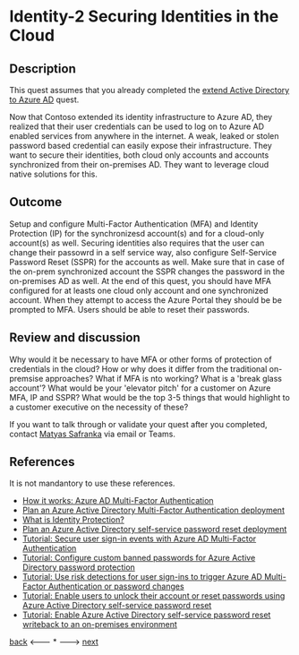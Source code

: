 # Identity-2 Securing Identities in the Cloud

## Description

This quest assumes that you already completed the [extend Active Directory to Azure AD](./Identity-1.md) quest.

Now that Contoso extended its identity infrastructure to Azure AD, they realized that their user credentials can be used to log on to Azure AD enabled services from anywhere in the internet. A weak, leaked or stolen password based credential can easily expose their infrastructure. They want to secure their identities, both cloud only accounts and accounts synchronized from their on-premises AD. They want to leverage cloud native solutions for this.



## Outcome

Setup and configure Multi-Factor Authentication (MFA) and Identity Protection (IP) for the synchronizesd account(s) and for a cloud-only account(s) as well. Securing identities also requires that the user can change their passowrd in  a self service way, also configure Self-Service Password Reset (SSPR) for the accounts as well. Make sure that in case of the on-prem synchronized account the SSPR changes the password in the on-premises AD as well. At the end of this quest, you should have MFA configured for at leasts one cloud only account and one synchronized account. When they attempt to access the Azure Portal they should be be prompted to MFA. Users should be able to reset their passwords.

## Review and discussion
Why would it be necessary to have MFA or other forms of protection of credentials in the cloud?
How or why does it differ from the traditional on-premsise approaches?
What if MFA is nto working? What is a 'break glass account'?
What would be your 'elevator pitch' for a customer on Azure MFA, IP and SSPR? What would be the top 3-5 things that would highlight to a customer executive on the necessity of these?

If you want to talk through or validate your quest after you completed, contact [Matyas Safranka](mailto:matyas@microsoft.com) via email or Teams.

## References

It is not mandantory to use these references.

- [How it works: Azure AD Multi-Factor Authentication](https://docs.microsoft.com/en-us/azure/active-directory/authentication/concept-mfa-howitworks)
- [Plan an Azure Active Directory Multi-Factor Authentication deployment](https://docs.microsoft.com/en-us/azure/active-directory/authentication/howto-mfa-getstarted)
- [What is Identity Protection?](https://docs.microsoft.com/en-us/azure/active-directory/identity-protection/overview-identity-protection)
- [Plan an Azure Active Directory self-service password reset deployment](https://docs.microsoft.com/en-us/azure/active-directory/authentication/howto-sspr-deployment)
- [Tutorial: Secure user sign-in events with Azure AD Multi-Factor Authentication](https://docs.microsoft.com/en-us/azure/active-directory/authentication/tutorial-enable-azure-mfa)
- [Tutorial: Configure custom banned passwords for Azure Active Directory password protection](https://docs.microsoft.com/en-us/azure/active-directory/authentication/tutorial-configure-custom-password-protection)
- [Tutorial: Use risk detections for user sign-ins to trigger Azure AD Multi-Factor Authentication or password changes](https://docs.microsoft.com/en-us/azure/active-directory/authentication/tutorial-risk-based-sspr-mfa)
- [Tutorial: Enable users to unlock their account or reset passwords using Azure Active Directory self-service password reset](https://docs.microsoft.com/en-us/azure/active-directory/authentication/tutorial-enable-sspr)
- [Tutorial: Enable Azure Active Directory self-service password reset writeback to an on-premises environment](https://docs.microsoft.com/en-us/azure/active-directory/authentication/tutorial-enable-sspr-writeback)

[back](./Identity-1.md) <--- * ---> [next](./Identity-3.md)
